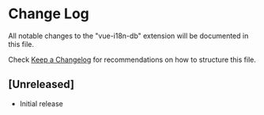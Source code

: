 # Change Log

All notable changes to the "vue-i18n-db" extension will be documented in this file.

Check [Keep a Changelog](http://keepachangelog.com/) for recommendations on how to structure this file.

## [Unreleased]

- Initial release